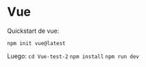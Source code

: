 # Vue

Quickstart de vue:

`npm init vue@latest`

Luego:
`cd Vue-test-2`
`npm install`
`npm run dev`